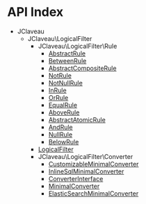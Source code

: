 API Index
=========

* JClaveau
    * JClaveau\LogicalFilter
        * JClaveau\LogicalFilter\Rule
            * [AbstractRule](JClaveau-LogicalFilter-Rule-AbstractRule.md)
            * [BetweenRule](JClaveau-LogicalFilter-Rule-BetweenRule.md)
            * [AbstractCompositeRule](JClaveau-LogicalFilter-Rule-AbstractCompositeRule.md)
            * [NotRule](JClaveau-LogicalFilter-Rule-NotRule.md)
            * [NotNullRule](JClaveau-LogicalFilter-Rule-NotNullRule.md)
            * [InRule](JClaveau-LogicalFilter-Rule-InRule.md)
            * [OrRule](JClaveau-LogicalFilter-Rule-OrRule.md)
            * [EqualRule](JClaveau-LogicalFilter-Rule-EqualRule.md)
            * [AboveRule](JClaveau-LogicalFilter-Rule-AboveRule.md)
            * [AbstractAtomicRule](JClaveau-LogicalFilter-Rule-AbstractAtomicRule.md)
            * [AndRule](JClaveau-LogicalFilter-Rule-AndRule.md)
            * [NullRule](JClaveau-LogicalFilter-Rule-NullRule.md)
            * [BelowRule](JClaveau-LogicalFilter-Rule-BelowRule.md)
        * [LogicalFilter](JClaveau-LogicalFilter-LogicalFilter.md)
        * JClaveau\LogicalFilter\Converter
            * [CustomizableMinimalConverter](JClaveau-LogicalFilter-Converter-CustomizableMinimalConverter.md)
            * [InlineSqlMinimalConverter](JClaveau-LogicalFilter-Converter-InlineSqlMinimalConverter.md)
            * [ConverterInterface](JClaveau-LogicalFilter-Converter-ConverterInterface.md)
            * [MinimalConverter](JClaveau-LogicalFilter-Converter-MinimalConverter.md)
            * [ElasticSearchMinimalConverter](JClaveau-LogicalFilter-Converter-ElasticSearchMinimalConverter.md)

